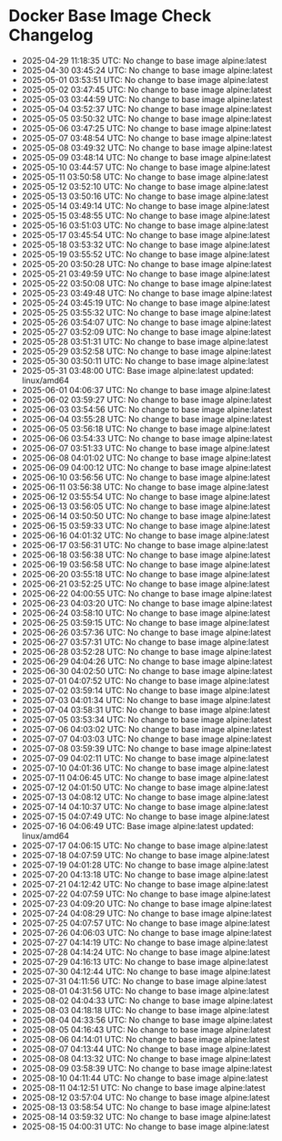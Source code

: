 # Docker Base Image Check Changelog

* 2025-04-29 11:18:35 UTC: No change to base image alpine:latest
* 2025-04-30 03:45:24 UTC: No change to base image alpine:latest
* 2025-05-01 03:53:51 UTC: No change to base image alpine:latest
* 2025-05-02 03:47:45 UTC: No change to base image alpine:latest
* 2025-05-03 03:44:59 UTC: No change to base image alpine:latest
* 2025-05-04 03:52:37 UTC: No change to base image alpine:latest
* 2025-05-05 03:50:32 UTC: No change to base image alpine:latest
* 2025-05-06 03:47:25 UTC: No change to base image alpine:latest
* 2025-05-07 03:48:54 UTC: No change to base image alpine:latest
* 2025-05-08 03:49:32 UTC: No change to base image alpine:latest
* 2025-05-09 03:48:14 UTC: No change to base image alpine:latest
* 2025-05-10 03:44:57 UTC: No change to base image alpine:latest
* 2025-05-11 03:50:58 UTC: No change to base image alpine:latest
* 2025-05-12 03:52:10 UTC: No change to base image alpine:latest
* 2025-05-13 03:50:16 UTC: No change to base image alpine:latest
* 2025-05-14 03:49:14 UTC: No change to base image alpine:latest
* 2025-05-15 03:48:55 UTC: No change to base image alpine:latest
* 2025-05-16 03:51:03 UTC: No change to base image alpine:latest
* 2025-05-17 03:45:54 UTC: No change to base image alpine:latest
* 2025-05-18 03:53:32 UTC: No change to base image alpine:latest
* 2025-05-19 03:55:52 UTC: No change to base image alpine:latest
* 2025-05-20 03:50:28 UTC: No change to base image alpine:latest
* 2025-05-21 03:49:59 UTC: No change to base image alpine:latest
* 2025-05-22 03:50:08 UTC: No change to base image alpine:latest
* 2025-05-23 03:49:48 UTC: No change to base image alpine:latest
* 2025-05-24 03:45:19 UTC: No change to base image alpine:latest
* 2025-05-25 03:55:32 UTC: No change to base image alpine:latest
* 2025-05-26 03:54:07 UTC: No change to base image alpine:latest
* 2025-05-27 03:52:09 UTC: No change to base image alpine:latest
* 2025-05-28 03:51:31 UTC: No change to base image alpine:latest
* 2025-05-29 03:52:58 UTC: No change to base image alpine:latest
* 2025-05-30 03:50:11 UTC: No change to base image alpine:latest
* 2025-05-31 03:48:00 UTC: Base image alpine:latest updated: linux/amd64
* 2025-06-01 04:06:37 UTC: No change to base image alpine:latest
* 2025-06-02 03:59:27 UTC: No change to base image alpine:latest
* 2025-06-03 03:54:56 UTC: No change to base image alpine:latest
* 2025-06-04 03:55:28 UTC: No change to base image alpine:latest
* 2025-06-05 03:56:18 UTC: No change to base image alpine:latest
* 2025-06-06 03:54:33 UTC: No change to base image alpine:latest
* 2025-06-07 03:51:33 UTC: No change to base image alpine:latest
* 2025-06-08 04:01:02 UTC: No change to base image alpine:latest
* 2025-06-09 04:00:12 UTC: No change to base image alpine:latest
* 2025-06-10 03:56:56 UTC: No change to base image alpine:latest
* 2025-06-11 03:56:38 UTC: No change to base image alpine:latest
* 2025-06-12 03:55:54 UTC: No change to base image alpine:latest
* 2025-06-13 03:56:05 UTC: No change to base image alpine:latest
* 2025-06-14 03:50:50 UTC: No change to base image alpine:latest
* 2025-06-15 03:59:33 UTC: No change to base image alpine:latest
* 2025-06-16 04:01:32 UTC: No change to base image alpine:latest
* 2025-06-17 03:56:31 UTC: No change to base image alpine:latest
* 2025-06-18 03:56:38 UTC: No change to base image alpine:latest
* 2025-06-19 03:56:58 UTC: No change to base image alpine:latest
* 2025-06-20 03:55:18 UTC: No change to base image alpine:latest
* 2025-06-21 03:52:25 UTC: No change to base image alpine:latest
* 2025-06-22 04:00:55 UTC: No change to base image alpine:latest
* 2025-06-23 04:03:20 UTC: No change to base image alpine:latest
* 2025-06-24 03:58:10 UTC: No change to base image alpine:latest
* 2025-06-25 03:59:15 UTC: No change to base image alpine:latest
* 2025-06-26 03:57:36 UTC: No change to base image alpine:latest
* 2025-06-27 03:57:31 UTC: No change to base image alpine:latest
* 2025-06-28 03:52:28 UTC: No change to base image alpine:latest
* 2025-06-29 04:04:26 UTC: No change to base image alpine:latest
* 2025-06-30 04:02:50 UTC: No change to base image alpine:latest
* 2025-07-01 04:07:52 UTC: No change to base image alpine:latest
* 2025-07-02 03:59:14 UTC: No change to base image alpine:latest
* 2025-07-03 04:01:34 UTC: No change to base image alpine:latest
* 2025-07-04 03:58:31 UTC: No change to base image alpine:latest
* 2025-07-05 03:53:34 UTC: No change to base image alpine:latest
* 2025-07-06 04:03:02 UTC: No change to base image alpine:latest
* 2025-07-07 04:03:03 UTC: No change to base image alpine:latest
* 2025-07-08 03:59:39 UTC: No change to base image alpine:latest
* 2025-07-09 04:02:11 UTC: No change to base image alpine:latest
* 2025-07-10 04:01:36 UTC: No change to base image alpine:latest
* 2025-07-11 04:06:45 UTC: No change to base image alpine:latest
* 2025-07-12 04:01:50 UTC: No change to base image alpine:latest
* 2025-07-13 04:08:12 UTC: No change to base image alpine:latest
* 2025-07-14 04:10:37 UTC: No change to base image alpine:latest
* 2025-07-15 04:07:49 UTC: No change to base image alpine:latest
* 2025-07-16 04:06:49 UTC: Base image alpine:latest updated: linux/amd64
* 2025-07-17 04:06:15 UTC: No change to base image alpine:latest
* 2025-07-18 04:07:59 UTC: No change to base image alpine:latest
* 2025-07-19 04:01:28 UTC: No change to base image alpine:latest
* 2025-07-20 04:13:18 UTC: No change to base image alpine:latest
* 2025-07-21 04:12:42 UTC: No change to base image alpine:latest
* 2025-07-22 04:07:59 UTC: No change to base image alpine:latest
* 2025-07-23 04:09:20 UTC: No change to base image alpine:latest
* 2025-07-24 04:08:29 UTC: No change to base image alpine:latest
* 2025-07-25 04:07:57 UTC: No change to base image alpine:latest
* 2025-07-26 04:06:03 UTC: No change to base image alpine:latest
* 2025-07-27 04:14:19 UTC: No change to base image alpine:latest
* 2025-07-28 04:14:24 UTC: No change to base image alpine:latest
* 2025-07-29 04:16:13 UTC: No change to base image alpine:latest
* 2025-07-30 04:12:44 UTC: No change to base image alpine:latest
* 2025-07-31 04:11:56 UTC: No change to base image alpine:latest
* 2025-08-01 04:31:56 UTC: No change to base image alpine:latest
* 2025-08-02 04:04:33 UTC: No change to base image alpine:latest
* 2025-08-03 04:18:18 UTC: No change to base image alpine:latest
* 2025-08-04 04:33:56 UTC: No change to base image alpine:latest
* 2025-08-05 04:16:43 UTC: No change to base image alpine:latest
* 2025-08-06 04:14:01 UTC: No change to base image alpine:latest
* 2025-08-07 04:13:44 UTC: No change to base image alpine:latest
* 2025-08-08 04:13:32 UTC: No change to base image alpine:latest
* 2025-08-09 03:58:39 UTC: No change to base image alpine:latest
* 2025-08-10 04:11:44 UTC: No change to base image alpine:latest
* 2025-08-11 04:12:51 UTC: No change to base image alpine:latest
* 2025-08-12 03:57:04 UTC: No change to base image alpine:latest
* 2025-08-13 03:58:54 UTC: No change to base image alpine:latest
* 2025-08-14 03:59:32 UTC: No change to base image alpine:latest
* 2025-08-15 04:00:31 UTC: No change to base image alpine:latest

